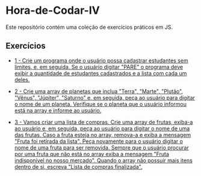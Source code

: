 # Hora-de-Codar-IV

Este repositório contém uma coleção de exercícios práticos em JS.

## Exercícios

- [1 - Crie um programa onde o usuário possa cadastrar estudantes sem limites, e, em seguida, Se o usuário digitar "PARE" o programa deve exibir a quantidade de estudantes cadastrados e a lista com cada um deles. ](exercicio1.html)
  
- [2 - Crie uma array de planetas que inclua "Terra", "Marte", "Plutão", "Vênus", "Júpiter", "Saturno"  e, em seguida, peça ao usuário para digitar o nome de um planeta. Verifique se o planeta que o usuário informou está na array e informe ao usuário.](exercicio2.html)
  
- [3 - Vamos criar uma lista de compras.
Crie uma array de frutas, exiba-a ao usuário e, em seguida, peça ao usuário para digitar o nome de uma das frutas.
Caso a fruta esteja no array, remova-a e exiba a mensagem "Fruta foi retirada da lista". 
Peça novamente para o usuário digitar o nome de uma fruta para ser removida. 
Sempre que o usuário procurar por uma fruta que não está no array exiba a mensagem "Fruta indisponível no nosso mercado". 
Quando o array não possuir mais itens dentro de si, escreva "Lista de compras finalizada".](exercicio3.html)
